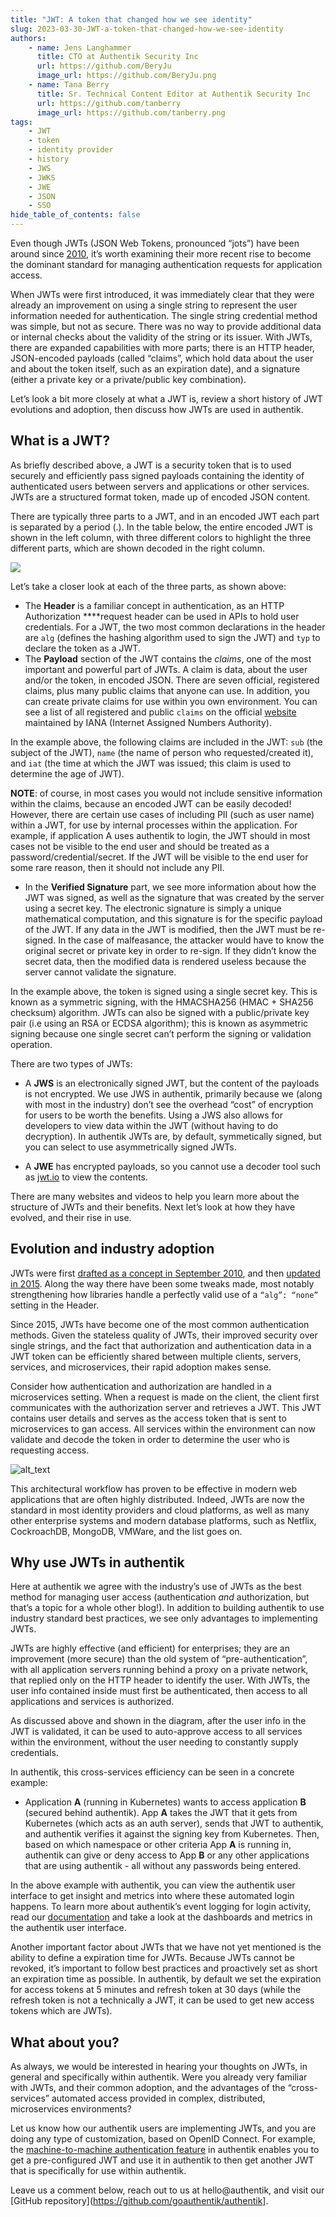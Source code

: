 ```yaml
---
title: "JWT: A token that changed how we see identity"
slug: 2023-03-30-JWT-a-token-that-changed-how-we-see-identity
authors:
    - name: Jens Langhammer
      title: CTO at Authentik Security Inc
      url: https://github.com/BeryJu
      image_url: https://github.com/BeryJu.png
    - name: Tana Berry
      title: Sr. Technical Content Editor at Authentik Security Inc
      url: https://github.com/tanberry
      image_url: https://github.com/tanberry.png
tags:
    - JWT
    - token
    - identity provider
    - history
    - JWS
    - JWKS
    - JWE
    - JSON
    - SSO
hide_table_of_contents: false
---
```


Even though JWTs (JSON Web Tokens, pronounced “jots”) have been around since [2010](https://en.wikipedia.org/wiki/JSON_Web_Token), it’s worth examining their more recent rise to become the dominant standard for managing authentication requests for application access.

When JWTs were first introduced, it was immediately clear that they were already an improvement on using a single string to represent the user information needed for authentication. The single string credential method was simple, but not as secure. There was no way to provide additional data or internal checks about the validity of the string or its issuer. With JWTs, there are expanded capabilities with more parts; there is an HTTP header, JSON-encoded payloads (called “claims”, which hold data about the user and about the token itself, such as an expiration date), and a signature (either a private key or a private/public key combination).

Let’s look a bit more closely at what a JWT is, review a short history of JWT evolutions and adoption, then discuss how JWTs are used in authentik.

<!--truncate-->

## What is a JWT?

As briefly described above, a JWT is a security token that is to used securely and efficiently pass signed payloads containing the identity of authenticated users between servers and applications or other services. JWTs are a structured format token, made up of encoded JSON content.

There are typically three parts to a JWT, and in an encoded JWT each part is separated by a period (.). In the table below, the entire encoded JWT is shown in the left column, with three different colors to highlight the three different parts, which are shown decoded in the right column.

![](./table.png)

Let’s take a closer look at each of the three parts, as shown above:

-   The **Header** is a familiar concept in authentication, as an HTTP Authorization \*\*\*\*request header can be used in APIs to hold user credentials. For a JWT, the two most common declarations in the header are `alg` (defines the hashing algorithm used to sign the JWT) and `typ` to declare the token as a JWT.
-   The **Payload** section of the JWT contains the _claims_, one of the most important and powerful part of JWTs. A claim is data, about the user and/or the token, in encoded JSON. There are seven official, registered claims, plus many public claims that anyone can use. In addition, you can create private claims for use within you own environment. You can see a list of all registered and public `claims` on the official [website](https://www.iana.org/assignments/jwt/jwt.xhtml) maintained by IANA (Internet Assigned Numbers Authority).

In the example above, the following claims are included in the JWT: `sub` (the subject of the JWT), `name` (the name of person who requested/created it), and `iat` (the time at which the JWT was issued; this claim is used to determine the age of JWT).

**NOTE**: of course, in most cases you would not include sensitive information within the claims, because an encoded JWT can be easily decoded! However, there are certain use cases of including PII (such as user name) within a JWT, for use by internal processes within the application. For example, if application A uses authentik to login, the JWT should in most cases not be visible to the end user and should be treated as a password/credential/secret. If the JWT will be visible to the end user for some rare reason, then it should not include any PII.

-   In the **Verified Signature** part, we see more information about how the JWT was signed, as well as the signature that was created by the server using a secret key. The electronic signature is simply a unique mathematical computation, and this signature is for the specific payload of the JWT. If any data in the JWT is modified, then the JWT must be re-signed. In the case of malfeasance, the attacker would have to know the original secret or private key in order to re-sign. If they didn’t know the secret data, then the modified data is rendered useless because the server cannot validate the signature.

In the example above, the token is signed using a single secret key. This is known as a symmetric signing, with the HMACSHA256 (HMAC + SHA256 checksum) algorithm. JWTs can also be signed with a public/private key pair (i.e using an RSA or ECDSA algorithm); this is known as asymmetric signing because one single secret can’t perform the signing or validation operation.

There are two types of JWTs:

-   A **JWS** is an electronically signed JWT, but the content of the payloads is not encrypted. We use JWS in authentik, primarily because we (along with most in the industry) don’t see the overhead “cost” of encryption for users to be worth the benefits. Using a JWS also allows for developers to view data within the JWT (without having to do decryption). In authentik JWTs are, by default, symmetically signed, but you can select to use asymmetrically signed JWTs.

-   A **JWE** has encrypted payloads, so you cannot use a decoder tool such as [jwt.io](https://jwt.io/) to view the contents.

There are many websites and videos to help you learn more about the structure of JWTs and their benefits. Next let’s look at how they have evolved, and their rise in use.

## Evolution and industry adoption

JWTs were first [drafted as a concept in September 2010](https://jsonenc.info/jss/1.0/), and then [updated in 2015](https://www.rfc-editor.org/rfc/rfc7519). Along the way there have been some tweaks made, most notably strengthening how libraries handle a perfectly valid use of a `“alg”: “none”` setting in the Header.

Since 2015, JWTs have become one of the most common authentication methods. Given the stateless quality of JWTs, their improved security over single strings, and the fact that authorization and authentication data in a JWT token can be efficiently shared between multiple clients, servers, services, and microservices, their rapid adoption makes sense.

Consider how authentication and authorization are handled in a microservices setting. When a request is made on the client, the client first communicates with the authorization server and retrieves a JWT. This JWT contains user details and serves as the access token that is sent to microservices to gan access. All services within the environment can now validate and decode the token in order to determine the user who is requesting access.

![alt_text](./image1.png "image_tooltip")

This architectural workflow has proven to be effective in modern web applications that are often highly distributed. Indeed, JWTs are now the standard in most identity providers and cloud platforms, as well as many other enterprise systems and modern database platforms, such as Netflix, CockroachDB, MongoDB, VMWare, and the list goes on.

## Why use JWTs in authentik

Here at authentik we agree with the industry’s use of JWTs as the best method for managing user access (authentication _and_ authorization, but that’s a topic for a whole other blog!). In addition to building authentik to use industry standard best practices, we see only advantages to implementing JWTs.

JWTs are highly effective (and efficient) for enterprises; they are an improvement (more secure) than the old system of “pre-authentication”, with all application servers running behind a proxy on a private network, that replied only on the HTTP header to identify the user. With JWTs, the user info contained inside must first be authenticated, then access to all applications and services is authorized.

As discussed above and shown in the diagram, after the user info in the JWT is validated, it can be used to auto-approve access to all services within the environment, without the user needing to constantly supply credentials.

In authentik, this cross-services efficiency can be seen in a concrete example:

-   Application **A** (running in Kubernetes) wants to access application **B** (secured behind authentik). App **A** takes the JWT that it gets from Kubernetes (which acts as an auth server), sends that JWT to authentik, and authentik verifies it against the signing key from Kubernetes. Then, based on which namespace or other criteria App **A** is running in, authentik can give or deny access to App **B** or any other applications that are using authentik - all without any passwords being entered.

In the above example with authentik, you can view the authentik user interface to get insight and metrics into where these automated login happens. To learn more about authentik’s event logging for login activity, read our [documentation](/docs/events/#login) and take a look at the dashboards and metrics in the authentik user interface.

Another important factor about JWTs that we have not yet mentioned is the ability to define a expiration time for JWTs. Because JWTs cannot be revoked, it’s important to follow best practices and proactively set as short an expiration time as possible. In authentik, by default we set the expiration for access tokens at 5 minutes and refresh token at 30 days (while the refresh token is not a technically a JWT, it can be used to get new access tokens which are JWTs).

## What about you?

As always, we would be interested in hearing your thoughts on JWTs, in general and specifically within authentik. Were you already very familiar with JWTs, and their common adoption, and the advantages of the “cross-services” automated access provided in complex, distributed, microservices environments?

Let us know how our authentik users are implementing JWTs, and you are doing any type of customization, based on OpenID Connect. For example, the [machine-to-machine authentication feature](/docs/providers/oauth2/client_credentials) in authentik enables you to get a pre-configured JWT and use it in authentik to then get another JWT that is specifically for use within authentik.

Leave us a comment below, reach out to us at hello@authentik, and visit our [GitHub repository](https://github.com/goauthentik/authentik].
